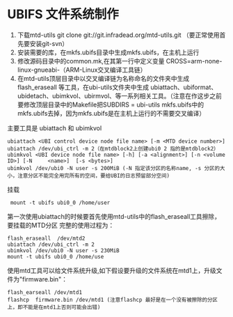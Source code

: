 # UBIFS 文件系统制作

1. 下载mtd-utils  git clone git://git.infradead.org/mtd-utils.git （要正常使用首先要安装git-svn）
2. 安装需要的库，在mkfs.ubifs目录中生成mkfs.ubifs，在主机上运行
3. 修改源码目录中的common.mk,在其第一行中定义变量  CROSS=arm-none-linux-gnueabi-（ARM-Linux交叉编译工具链）
4. 在mtd-utils顶层目录中以交叉编译链为名称命名的文件夹中生成flash_eraseall 等工具，在ubi-utils文件夹中生成 ubiattach、ubiformat、ubidetach、ubimkvol、ubirmvol、等一系列相关工具。（注意在作这步之前要修改顶层目录中的Makefile把SUBDIRS = ubi-utils mkfs.ubifs中的mkfs.ubifs去掉，因为mkfs.ubifs是在主机上运行的不需要交叉编译）

主要工具是 ubiattach 和 ubimkvol
	
	ubiattach <UBI control device node file name> [-m <MTD device number>]  
	ubiattach /dev/ubi_ctrl -m 2（在mtdblock2上创建ubi0 2 指的是mtdblock2）
	ubimkvol <UBI device node file name> [-h] [-a <alignment>] [-n <volume ID>] [-N 	<name>]  [-s <bytes>]  
	ubimkvol /dev/ubi0 -N user -s 200MiB (-N 指定该分区的名称name, -s 分区的大小，注意分区不能完全用完所有的空间，要给UBI的日志预留部分空间)

挂载
	
	 mount -t ubifs ubi0_0 /home/user

第一次使用ubiattach的时候要首先使用mtd-utils中的flash_eraseall工具擦除，要挂载的MTD分区
完整的使用过程为：
	
	flash_eraseall  /dev/mtd2
	ubiattach /dev/ubi_ctrl -m 2
	ubimkvol /dev/ubi0 -N user -s 230MiB
	mount -t ubifs ubi0_0 /home/use

使用mtd工具可以给文件系统升级,如下假设要升级的文件系统在mtd1上，升级文件为"firmware.bin"：

	flash_earseall /dev/mtd1
	flashcp  firmware.bin /dev/mtd1 (注意flashcp 最好是在一个没有被擦除的分区上，即不能是在mtd1上否则可能会出错)
